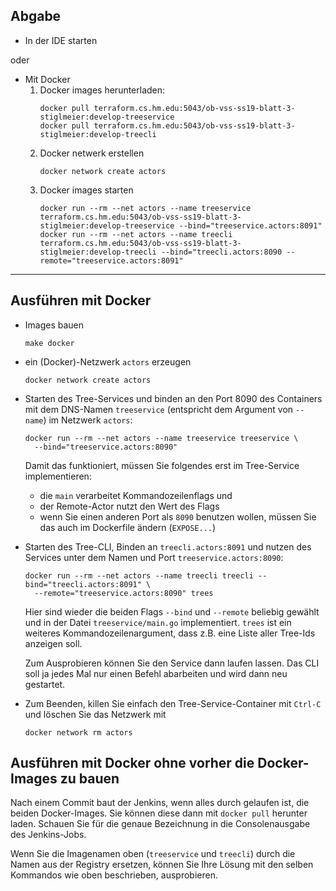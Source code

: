 ## Abgabe

-   In der IDE starten 

oder

-   Mit Docker
    1. Docker images herunterladen: 
        ``` 
        docker pull terraform.cs.hm.edu:5043/ob-vss-ss19-blatt-3-stiglmeier:develop-treeservice
        docker pull terraform.cs.hm.edu:5043/ob-vss-ss19-blatt-3-stiglmeier:develop-treecli
        ```    
    2. Docker netwerk erstellen
        ```
        docker network create actors
        ```
    3. Docker images starten
        ```
        docker run --rm --net actors --name treeservice terraform.cs.hm.edu:5043/ob-vss-ss19-blatt-3-stiglmeier:develop-treeservice --bind="treeservice.actors:8091"
        docker run --rm --net actors --name treecli terraform.cs.hm.edu:5043/ob-vss-ss19-blatt-3-stiglmeier:develop-treecli --bind="treecli.actors:8090 --remote="treeservice.actors:8091"
        ```




-----------------------
## Ausführen mit Docker

-   Images bauen

    ```
    make docker
    ```

-   ein (Docker)-Netzwerk `actors` erzeugen

    ```
    docker network create actors
    ```

-   Starten des Tree-Services und binden an den Port 8090 des Containers mit dem DNS-Namen
    `treeservice` (entspricht dem Argument von `--name`) im Netzwerk `actors`:

    ```
    docker run --rm --net actors --name treeservice treeservice \
      --bind="treeservice.actors:8090"
    ```

    Damit das funktioniert, müssen Sie folgendes erst im Tree-Service implementieren:

    -   die `main` verarbeitet Kommandozeilenflags und
    -   der Remote-Actor nutzt den Wert des Flags
    -   wenn Sie einen anderen Port als `8090` benutzen wollen,
        müssen Sie das auch im Dockerfile ändern (`EXPOSE...`)

-   Starten des Tree-CLI, Binden an `treecli.actors:8091` und nutzen des Services unter
    dem Namen und Port `treeservice.actors:8090`:

    ```
    docker run --rm --net actors --name treecli treecli --bind="treecli.actors:8091" \
      --remote="treeservice.actors:8090" trees
    ```

    Hier sind wieder die beiden Flags `--bind` und `--remote` beliebig gewählt und
    in der Datei `treeservice/main.go` implementiert. `trees` ist ein weiteres
    Kommandozeilenargument, dass z.B. eine Liste aller Tree-Ids anzeigen soll.

    Zum Ausprobieren können Sie den Service dann laufen lassen. Das CLI soll ja jedes
    Mal nur einen Befehl abarbeiten und wird dann neu gestartet.

-   Zum Beenden, killen Sie einfach den Tree-Service-Container mit `Ctrl-C` und löschen
    Sie das Netzwerk mit

    ```
    docker network rm actors
    ```

## Ausführen mit Docker ohne vorher die Docker-Images zu bauen

Nach einem Commit baut der Jenkins, wenn alles durch gelaufen ist, die beiden
Docker-Images. Sie können diese dann mit `docker pull` herunter laden. Schauen Sie für die
genaue Bezeichnung in die Consolenausgabe des Jenkins-Jobs.

Wenn Sie die Imagenamen oben (`treeservice` und `treecli`) durch die Namen aus der
Registry ersetzen, können Sie Ihre Lösung mit den selben Kommandos wie oben beschrieben,
ausprobieren.
